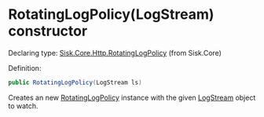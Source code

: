 <!--

Copyrights 2023 Sisk Framework - CypherPotato
Published under MIT license

!!! DO NOT EDIT THIS FILE !!!
This file was generated by a tool in the Sisk package. To edit the information in this documentation,
edit the XML documentation present in the Sisk source code.

-->


# RotatingLogPolicy(LogStream) constructor

Declaring type: [Sisk.Core.Http.RotatingLogPolicy](/read?q=/contents/spec/Sisk.Core.Http.RotatingLogPolicy.md) (from Sisk.Core)


Definition:

```cs
public RotatingLogPolicy(LogStream ls)
```

Creates an new <a href="/read?q=/contents/spec/Sisk.Core.Http.RotatingLogPolicy.md">RotatingLogPolicy</a> instance with the given <a href="/read?q=/contents/spec/Sisk.Core.Http.LogStream.md">LogStream</a> object to watch.

